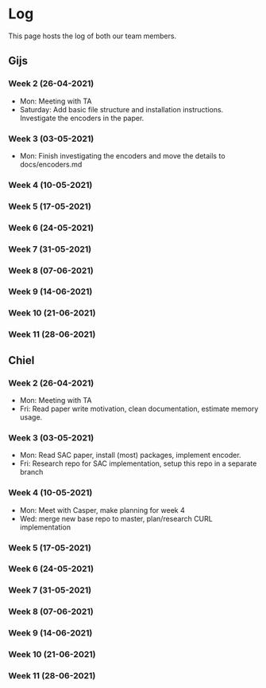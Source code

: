 # Log 
This page hosts the log of both our team members. 

## Gijs

### Week 2 (26-04-2021)
- Mon: Meeting with TA
- Saturday: Add basic file structure and installation instructions.  
    Investigate the encoders in the paper.
### Week 3 (03-05-2021)
- Mon: Finish investigating the encoders and move the details to docs/encoders.md
### Week 4 (10-05-2021)

### Week 5 (17-05-2021)

### Week 6 (24-05-2021)

### Week 7 (31-05-2021)

### Week 8 (07-06-2021)

### Week 9 (14-06-2021)

### Week 10 (21-06-2021)

### Week 11 (28-06-2021)

## Chiel

### Week 2 (26-04-2021)
- Mon: Meeting with TA
- Fri: Read paper
    write motivation, 
    clean documentation, 
    estimate memory usage.

### Week 3 (03-05-2021)
- Mon: Read SAC paper,
    install (most) packages, 
    implement encoder.
- Fri: Research repo for SAC implementation,
    setup this repo in a separate branch

### Week 4 (10-05-2021)
- Mon: Meet with Casper,
    make planning for week 4
- Wed: merge new base repo to master,
    plan/research CURL implementation
### Week 5 (17-05-2021)

### Week 6 (24-05-2021)

### Week 7 (31-05-2021)

### Week 8 (07-06-2021)

### Week 9 (14-06-2021)

### Week 10 (21-06-2021)

### Week 11 (28-06-2021)

